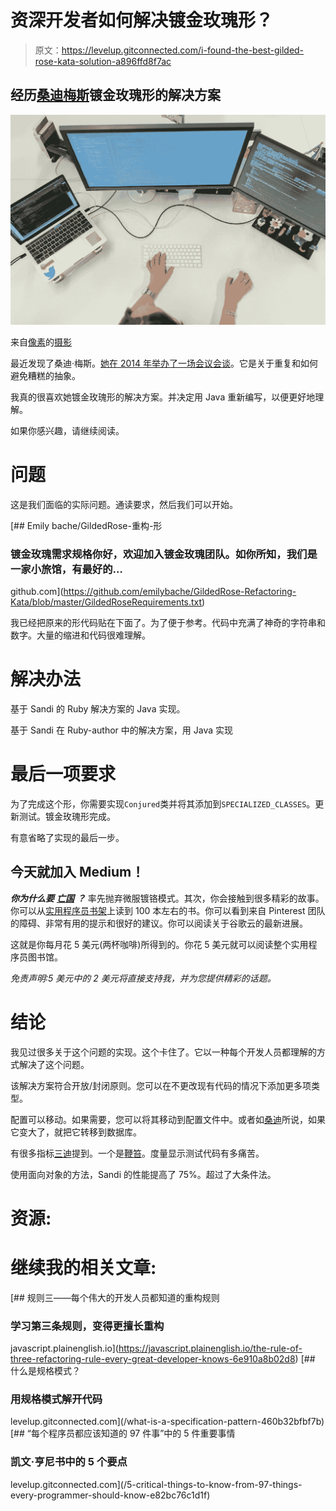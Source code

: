 # 资深开发者如何解决镀金玫瑰形？

> 原文：<https://levelup.gitconnected.com/i-found-the-best-gilded-rose-kata-solution-a896ffd8f7ac>

## 经历[桑迪梅斯](https://sandimetz.com/)镀金玫瑰形的解决方案

![](img/fd9cb2ae1af698ce66186a7f9a3afe10.png)

来自[像素](https://www.pexels.com/photo/female-software-engineer-coding-on-computer-3861972/?utm_content=attributionCopyText&utm_medium=referral&utm_source=pexels)的[摄影](https://www.pexels.com/@thisisengineering?utm_content=attributionCopyText&utm_medium=referral&utm_source=pexels)

最近发现了桑迪·梅斯。[她在 2014 年举办了一场会议会谈](https://www.youtube.com/watch?v=8bZh5LMaSmE&ab_channel=Confreaks)。它是关于重复和如何避免糟糕的抽象。

我真的很喜欢她镀金玫瑰形的解决方案。并决定用 Java 重新编写，以便更好地理解。

如果你感兴趣，请继续阅读。

# 问题

这是我们面临的实际问题。通读要求，然后我们可以开始。

[](https://github.com/emilybache/GildedRose-Refactoring-Kata/blob/master/GildedRoseRequirements.txt) [## Emily bache/GildedRose-重构-形

### 镀金玫瑰需求规格你好，欢迎加入镀金玫瑰团队。如你所知，我们是一家小旅馆，有最好的…

github.com](https://github.com/emilybache/GildedRose-Refactoring-Kata/blob/master/GildedRoseRequirements.txt) 

我已经把原来的形代码贴在下面了。为了便于参考。代码中充满了神奇的字符串和数字。大量的缩进和代码很难理解。

# 解决办法

基于 Sandi 的 Ruby 解决方案的 Java 实现。

基于 Sandi 在 Ruby-author 中的解决方案，用 Java 实现

# 最后一项要求

为了完成这个形，你需要实现`Conjured`类并将其添加到`SPECIALIZED_CLASSES`。更新测试。镀金玫瑰形完成。

有意省略了实现的最后一步。

## 今天就加入 Medium！

***你为什么要*** [***亡国***](https://zivce.medium.com/membership) ***？*** 率先抛弃微服镀铬模式。其次，你会接触到很多精彩的故事。你可以从[实用程序员书架](https://medium.com/pragmatic-programmers/directory-of-pragmatic-programmer-books-on-medium-6a5cbadbd4b4)上读到 100 本左右的书。你可以看到来自 Pinterest 团队的障碍、非常有用的提示和很好的建议。你可以阅读关于谷歌云的最新进展。

这就是你每月花 5 美元(两杯咖啡)所得到的。你花 5 美元就可以阅读整个实用程序员图书馆。

*免责声明:5 美元中的 2 美元将直接支持我，并为您提供精彩的话题。*

# 结论

我见过很多关于这个问题的实现。这个卡住了。它以一种每个开发人员都理解的方式解决了这个问题。

该解决方案符合开放/封闭原则。您可以在不更改现有代码的情况下添加更多项类型。

配置可以移动。如果需要，您可以将其移动到配置文件中。或者如[桑迪](https://twitter.com/sandimetz)所说，如果它变大了，就把它转移到数据库。

有很多指标[三迪](https://twitter.com/sandimetz)提到。一个是[鞭笞](https://docs.codeclimate.com/docs/flog)。度量显示测试代码有多痛苦。

使用面向对象的方法，Sandi 的性能提高了 75%。超过了大条件法。

# 资源:

# 继续我的相关文章:

[](https://javascript.plainenglish.io/the-rule-of-three-refactoring-rule-every-great-developer-knows-6e910a8b02d8) [## 规则三——每个伟大的开发人员都知道的重构规则

### 学习第三条规则，变得更擅长重构

javascript.plainenglish.io](https://javascript.plainenglish.io/the-rule-of-three-refactoring-rule-every-great-developer-knows-6e910a8b02d8) [](/what-is-a-specification-pattern-460b32bfbf7b) [## 什么是规格模式？

### 用规格模式解开代码

levelup.gitconnected.com](/what-is-a-specification-pattern-460b32bfbf7b) [](/5-critical-things-to-know-from-97-things-every-programmer-should-know-e82bc76c1d1f) [## “每个程序员都应该知道的 97 件事”中的 5 件重要事情

### 凯文·亨尼书中的 5 个要点

levelup.gitconnected.com](/5-critical-things-to-know-from-97-things-every-programmer-should-know-e82bc76c1d1f)